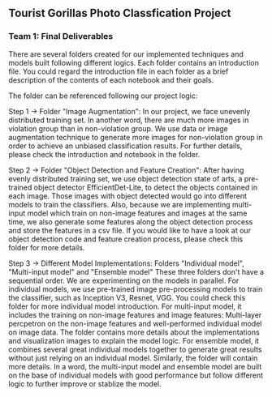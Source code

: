 ## Tourist Gorillas Photo Classfication Project
### Team 1: Final Deliverables

There are several folders created for our implemented techniques and models built following different logics. Each folder contains an introduction file. You could regard the introduction file in each folder as a brief description of the contents of each notebook and their goals. 

The folder can be referenced following our project logic:

Step 1 -> Folder "Image Augmentation": In our project, we face unevenly distributed training set. In another word, there are much more images in violation group than in non-violation group. We use data or image augmentation technique to generate more images for non-violation group in order to achieve an unbiased classification results. For further details, please check the introduction and notebook in the folder. 

Step 2 -> Folder "Object Detection and Feature Creation": After having evenly distributed training set, we use object detection state of arts, a pre-trained object detector EfficientDet-Lite, to detect the objects contained in each image. Those images with object detected would go into different models to train the classifiers. Also, because we are implementing multi-input model which train on non-image features and images at the same time, we also generate some features along the object detection process and store the features in a csv file. If you would like to have a look at our object detection code and feature creation process, please check this folder for more details.

Step 3 -> Different Model Implementations: Folders "Individual model", "Multi-input model" and "Ensemble model" 
These three folders don't have a sequential order. We are experimenting on the models in parallel. For individual models, we use pre-trained image pre-processing models to train the classifier, such as Inception V3, Resnet, VGG. You could check this folder for more individual model introduction. For multi-input model, it includes the training on non-image features and image features: Multi-layer percpetron on the non-image features and well-performed individual model on image data. The folder contains more details about the implementations and visualization images to explain the model logic. For ensemble model, it combines several great individual models together to generate great results without just relying on an individual model. Similarly, the folder will contain more details. In a word, the multi-input model and ensemble model are built on the base of individual models with good performance but follow different logic to further improve or stablize the model. 
